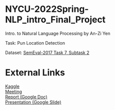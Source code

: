 # NYCU-2022Spring-NLP_intro_Final_Project

Intro. to Natural Language Processing by An-Zi Yen  

Task: Pun Location Detection  

Dataset: [SemEval-2017 Task 7, Subtask 2](https://competitions.codalab.org/competitions/15706)

# External Links
[Kaggle](https://www.kaggle.com/competitions/nycu-nlp-final-project/data?select=sample_data.xml)  
[Meeting](https://meet.google.com/jpn-htvr-cfz)  
[Report (Google Doc)](https://docs.google.com/document/d/1kD1cSySHEoYavznC3CT3K1EUJreqdR6bMFUNogWzx5k/edit?usp=sharing)  
[Presentation (Google Slide)](https://docs.google.com/presentation/d/12p7hszeRw6CZnDWtojv_0ZwRxlOgIlvupOyAmCN7mhw/edit?usp=sharing)  
